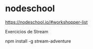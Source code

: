 # nodeschool

https://nodeschool.io/#workshopper-list


Exercicios de Stream

npm install -g stream-adventure
